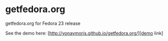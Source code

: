 # getfedora.org
getfedora.org for Fedora 23 release

See the demo here: [http://yonaymoris.github.io/getfedora.org/][demo link]
